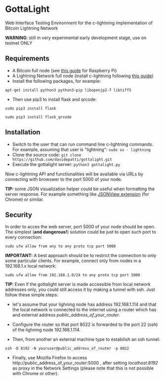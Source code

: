 # GottaLight

Web Interface Testing Environment for the c-lightning implementation of Bitcoin Lightning Network 

**WARNING**: still in very experimental early development stage, use on testnet ONLY

## Requirements
* A Bitcoin full node (see [this guide](https://medium.com/@meeDamian/bitcoin-full-node-on-rbp3-revised-88bb7c8ef1d1) for Raspberry Pi)
* A Lightning Network full node (install c-lightning following [this guide](https://medium.com/@meeDamian/c-lightning-node-on-rbp3-b950660fb835))
* Install the following packages, for example:

`apt-get install python3 python3-pip libopenjp2-7 libtiff5`

* Then use pip3 to install flask and qrcode:

`sudo pip3 install flask`

`sudo pip3 install flask_qrcode`

## Installation

* Switch to the user that can run command line c-lightning commands. For example, assuming that user is "lightning":
`sudo su - lightning`
* Clone the source code:
`git clone https://github.com/davidepatti/gottalight.git`
* Execute the gottalight server:
`python3 gottalight.py` 

Now c-lightning API and functionalities will be available via URLs by connecting with browswer to the port 5000 of your node.

**TIP:** some JSON visualization helper could be useful when formatting the server response. For example something like [JSONView extension](https://chrome.google.com/webstore/detail/jsonview/chklaanhfefbnpoihckbnefhakgolnmc) (for Chrome) or similar.

## Security

In order to acces the web server, port 5000 of your node should be open.
The simplest (**and dangerous!**) solution could be just to open such port to every connection:

`sudo ufw allow from any to any proto tcp port 5000`

**IMPORTANT:** A best approach should be to restrict the connection to only some particular clients.
For example, connect only from nodes in a 192.168.1.x local network:

`sudo ufw allow from 192.168.1.0/24 to any proto tcp port 5000`

**TIP:** Even if the gottalight server is made accessible from local network addresses only, you could still access it by making a tunnel with ssh. Just follow these simple steps:

* let's assume that your lighning node has address 192.168.1.114 and that the local network is connected to the internet using a router which has and external address *public_address_of_your_router*. 

* Configure the router so that port 8022 is forwarded to the port 22 (ssh) of the lighning node 192.168.1.114.

* Then, from another an external machine type to estabilish an ssh tunnel:

`ssh -D 8192 -N youruser@public_address_of_router -p 8022`

* Finally, use Mozilla Firefox to access http://public_address_of_your_router:5000 , after setting *localhost:8192* as proxy in the Network Settings (please note that this is not possible with Chrome or other).






